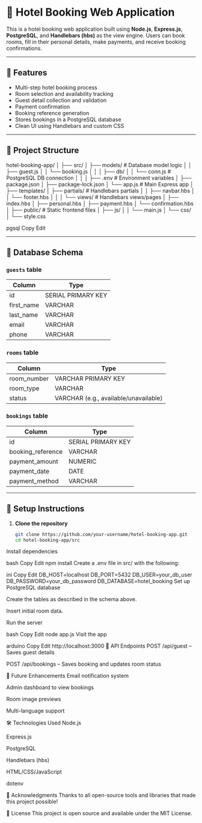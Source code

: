 # 🏨 Hotel Booking Web Application

This is a hotel booking web application built using **Node.js**, **Express.js**, **PostgreSQL**, and **Handlebars (hbs)** as the view engine. Users can book rooms, fill in their personal details, make payments, and receive booking confirmations.

---

## 🚀 Features

- Multi-step hotel booking process
- Room selection and availability tracking
- Guest detail collection and validation
- Payment confirmation
- Booking reference generation
- Stores bookings in a PostgreSQL database
- Clean UI using Handlebars and custom CSS

---

## 📁 Project Structure

hotel-booking-app/
│
├── src/
│ ├── models/ # Database model logic
│ │ ├── guest.js
│ │ └── booking.js
│ │
│ ├── db/
│ │ └── conn.js # PostgreSQL DB connection
│ │
│ ├── .env # Environment variables
│ ├── package.json
│ ├── package-lock.json
│ └── app.js # Main Express app
│
├── templates/
│ ├── partials/ # Handlebars partials
│ │ ├── navbar.hbs
│ │ └── footer.hbs
│ │
│ └── views/ # Handlebars views/pages
│ ├── index.hbs
│ ├── personal.hbs
│ ├── payment.hbs
│ └── confirmation.hbs
│
├── public/ # Static frontend files
│ ├── js/
│ │ └── main.js
│ └── css/
│ └── style.css

pgsql
Copy
Edit

---

## 🧱 Database Schema

### `guests` table

| Column     | Type               |
|------------|--------------------|
| id         | SERIAL PRIMARY KEY |
| first_name | VARCHAR            |
| last_name  | VARCHAR            |
| email      | VARCHAR            |
| phone      | VARCHAR            |

### `rooms` table

| Column       | Type                         |
|--------------|------------------------------|
| room_number  | VARCHAR PRIMARY KEY           |
| room_type    | VARCHAR                      |
| status       | VARCHAR (e.g., available/unavailable) |

### `bookings` table

| Column            | Type               |
|-------------------|--------------------|
| id                | SERIAL PRIMARY KEY |
| booking_reference | VARCHAR            |
| payment_amount    | NUMERIC            |
| payment_date      | DATE               |
| payment_method    | VARCHAR            |

---

## 🔧 Setup Instructions

1. **Clone the repository**
   ```bash
   git clone https://github.com/your-username/hotel-booking-app.git
   cd hotel-booking-app/src
Install dependencies

bash
Copy
Edit
npm install
Create a .env file in src/ with the following:

ini
Copy
Edit
DB_HOST=localhost
DB_PORT=5432
DB_USER=your_db_user
DB_PASSWORD=your_db_password
DB_DATABASE=hotel_booking
Set up PostgreSQL database

Create the tables as described in the schema above.

Insert initial room data.

Run the server

bash
Copy
Edit
node app.js
Visit the app

arduino
Copy
Edit
http://localhost:3000
📩 API Endpoints
POST /api/guest – Saves guest details

POST /api/bookings – Saves booking and updates room status

📌 Future Enhancements
Email notification system

Admin dashboard to view bookings

Room image previews

Multi-language support

🛠 Technologies Used
Node.js

Express.js

PostgreSQL

Handlebars (hbs)

HTML/CSS/JavaScript

dotenv

🙌 Acknowledgments
Thanks to all open-source tools and libraries that made this project possible!

📄 License
This project is open source and available under the MIT License.
